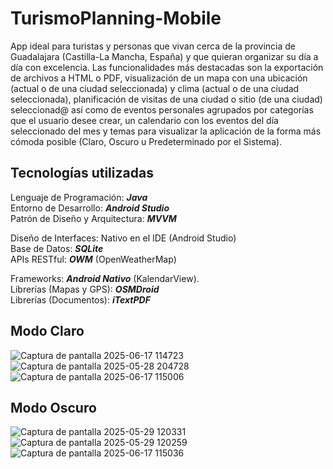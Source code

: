 # TurismoPlanning-Mobile
App ideal para turistas y personas que vivan cerca de la provincia de Guadalajara (Castilla-La Mancha, España) y que quieran organizar su día a día con excelencia. Las funcionalidades más destacadas son la exportación de archivos a HTML o PDF, visualización de un mapa con una ubicación (actual o de una ciudad seleccionada) y clima (actual o de una ciudad seleccionada), planificación de visitas de una ciudad o sitio (de una ciudad) seleccionad@ así como de eventos personales agrupados por categorías que el usuario desee crear, un calendario con los eventos del día seleccionado del mes y temas para visualizar la aplicación de la forma más cómoda posible (Claro, Oscuro u Predeterminado por el Sistema).

Tecnologías utilizadas
-
Lenguaje de Programación: **_Java_**  
Entorno de Desarrollo: **_Android Studio_**  
Patrón de Diseño y Arquitectura: **_MVVM_**  

Diseño de Interfaces: Nativo en el IDE (Android Studio)  
Base de Datos: **_SQLite_**  
APIs RESTful: **_OWM_** (OpenWeatherMap)  

Frameworks: **_Android Nativo_** (KalendarView).  
Librerías (Mapas y GPS): **_OSMDroid_**  
Librerías (Documentos): **_iTextPDF_**  

Modo Claro
-
![Captura de pantalla 2025-06-17 114723](https://github.com/user-attachments/assets/152a34b9-1e84-4f38-881f-e75e05b6b1ad)
![Captura de pantalla 2025-05-28 204728](https://github.com/user-attachments/assets/dfab89c4-7901-4f8c-992c-f92dfb4db95d)
![Captura de pantalla 2025-06-17 115006](https://github.com/user-attachments/assets/87707257-d4ba-4b64-a58b-f49adba28864)

Modo Oscuro
-
![Captura de pantalla 2025-05-29 120331](https://github.com/user-attachments/assets/43907c79-1d75-40e1-bbb8-53e8b4364c90)
![Captura de pantalla 2025-05-29 120259](https://github.com/user-attachments/assets/33a51885-08f3-4cb3-895b-aecaf21b179c)
![Captura de pantalla 2025-06-17 115036](https://github.com/user-attachments/assets/c672d193-7938-41eb-bc51-ecb60567d9d8)
